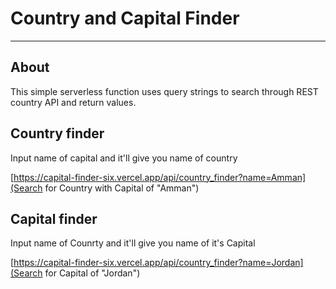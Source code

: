 
# Country and Capital Finder

---

## About

This simple serverless function uses query strings to search through REST country API and return values. 

## Country finder

Input name of capital and it'll give you name of country

[https://capital-finder-six.vercel.app/api/country_finder?name=Amman](Search for Country with Capital of "Amman")

## Capital finder

Input name of Counrty and it'll give you name of it's Capital

[https://capital-finder-six.vercel.app/api/country_finder?name=Jordan](Search for Capital of "Jordan")